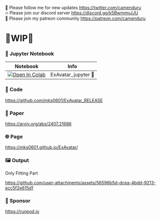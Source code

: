 🐣 Please follow me for new updates https://twitter.com/camenduru <br />
🔥 Please join our discord server https://discord.gg/k5BwmmvJJU <br />
🥳 Please join my patreon community https://patreon.com/camenduru <br />

# 🚦WIP🚦

### 🍊 Jupyter Notebook

| Notebook | Info
| --- | --- |
[![Open In Colab](https://colab.research.google.com/assets/colab-badge.svg)](https://colab.research.google.com/github/camenduru/ExAvatar-jupyter/blob/main/ExAvatar_jupyter.ipynb) | ExAvatar_jupyter 🐢

### 🧬 Code
https://github.com/mks0601/ExAvatar_RELEASE

### 📄 Paper
https://arxiv.org/abs/2407.21686

### 🌐 Page
https://mks0601.github.io/ExAvatar/

### 🖼 Output

Only Fitting Part

https://github.com/user-attachments/assets/56596b5d-dcea-4bdd-9213-ecc5f2e615d1

### 🏢 Sponsor
https://runpod.io

